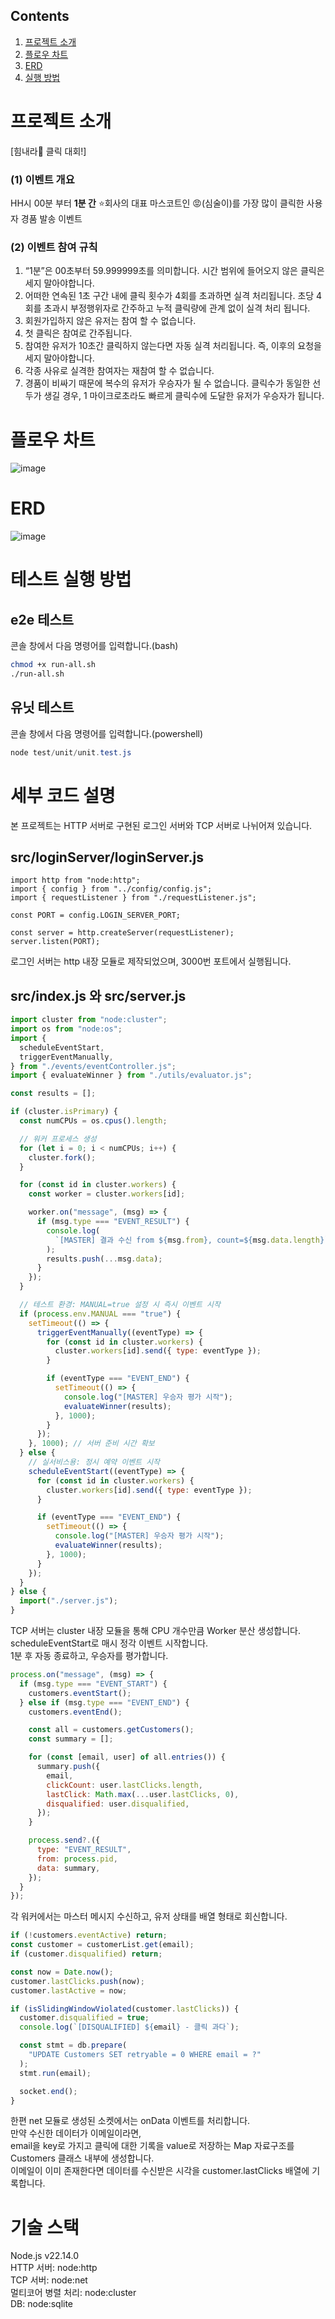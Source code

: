 ## Contents
1. [프로젝트 소개](#-프로젝트-소개)
2. [플로우 차트](#-플로우-차트)
3. [ERD](#-ERD)
4. [실행 방법](#-실행-방법)

# 프로젝트 소개
[힘내라💪 클릭 대회!]
### **(1) 이벤트 개요**

HH시 00분 부터 **1분 간** ⭐회사의 대표 마스코트인 😡(심술이)를 가장 많이 클릭한 사용자 경품 발송 이벤트

### **(2) 이벤트 참여 규칙**

1. “1분”은 00초부터 59.999999초를 의미합니다. 시간 범위에 들어오지 않은 클릭은 세지 말아야합니다.
2. 어떠한 연속된 1초 구간 내에 클릭 횟수가 4회를 초과하면 실격 처리됩니다. 초당 4회를 초과시 부정행위자로 간주하고 누적 클릭량에 관계 없이 실격 처리 됩니다.
3. 회원가입하지 않은 유저는 참여 할 수 없습니다.
4. 첫 클릭은 참여로 간주됩니다.
5. 참여한 유저가 10초간 클릭하지 않는다면 자동 실격 처리됩니다. 즉, 이후의 요청을 세지 말아야합니다.
6. 각종 사유로 실격한 참여자는 재참여 할 수 없습니다.
7. 경품이 비싸기 때문에 복수의 유저가 우승자가 될 수 없습니다. 클릭수가 동일한 선두가 생길 경우, 1 마이크로초라도 빠르게 클릭수에 도달한 유저가 우승자가 됩니다.

# 플로우 차트
![image](https://github.com/user-attachments/assets/040f146d-a280-4b7a-802b-b5204fa81ad2)

# ERD
![image](https://github.com/user-attachments/assets/e29a77fb-377f-4f68-845e-f976bd9e981b)

# 테스트 실행 방법
## e2e 테스트
콘솔 창에서 다음 명령어를 입력합니다.(bash)
```bash
chmod +x run-all.sh
./run-all.sh
```
## 유닛 테스트
콘솔 창에서 다음 명령어를 입력합니다.(powershell)
```powershell
node test/unit/unit.test.js
```

# 세부 코드 설명
본 프로젝트는 HTTP 서버로 구현된 로그인 서버와 TCP 서버로 나뉘어져 있습니다.

## src/loginServer/loginServer.js
```JS
import http from "node:http";
import { config } from "../config/config.js";
import { requestListener } from "./requestListener.js";

const PORT = config.LOGIN_SERVER_PORT;

const server = http.createServer(requestListener);
server.listen(PORT);
```
로그인 서버는 http 내장 모듈로 제작되었으며, 3000번 포트에서 실행됩니다.

## src/index.js 와 src/server.js
```js
import cluster from "node:cluster";
import os from "node:os";
import {
  scheduleEventStart,
  triggerEventManually,
} from "./events/eventController.js";
import { evaluateWinner } from "./utils/evaluator.js";

const results = [];

if (cluster.isPrimary) {
  const numCPUs = os.cpus().length;

  // 워커 프로세스 생성
  for (let i = 0; i < numCPUs; i++) {
    cluster.fork();
  }

  for (const id in cluster.workers) {
    const worker = cluster.workers[id];

    worker.on("message", (msg) => {
      if (msg.type === "EVENT_RESULT") {
        console.log(
          `[MASTER] 결과 수신 from ${msg.from}, count=${msg.data.length}`
        );
        results.push(...msg.data);
      }
    });
  }

  // 테스트 환경: MANUAL=true 설정 시 즉시 이벤트 시작
  if (process.env.MANUAL === "true") {
    setTimeout(() => {
      triggerEventManually((eventType) => {
        for (const id in cluster.workers) {
          cluster.workers[id].send({ type: eventType });
        }

        if (eventType === "EVENT_END") {
          setTimeout(() => {
            console.log("[MASTER] 우승자 평가 시작");
            evaluateWinner(results);
          }, 1000);
        }
      });
    }, 1000); // 서버 준비 시간 확보
  } else {
    // 실서비스용: 정시 예약 이벤트 시작
    scheduleEventStart((eventType) => {
      for (const id in cluster.workers) {
        cluster.workers[id].send({ type: eventType });
      }

      if (eventType === "EVENT_END") {
        setTimeout(() => {
          console.log("[MASTER] 우승자 평가 시작");
          evaluateWinner(results);
        }, 1000);
      }
    });
  }
} else {
  import("./server.js");
}
```
TCP 서버는 cluster 내장 모듈을 통해 CPU 개수만큼 Worker 분산 생성합니다.<br>
scheduleEventStart로 매시 정각 이벤트 시작합니다.<br>
1분 후 자동 종료하고, 우승자를 평가합니다.<br>

```js
process.on("message", (msg) => {
  if (msg.type === "EVENT_START") {
    customers.eventStart();
  } else if (msg.type === "EVENT_END") {
    customers.eventEnd();

    const all = customers.getCustomers();
    const summary = [];

    for (const [email, user] of all.entries()) {
      summary.push({
        email,
        clickCount: user.lastClicks.length,
        lastClick: Math.max(...user.lastClicks, 0),
        disqualified: user.disqualified,
      });
    }

    process.send?.({
      type: "EVENT_RESULT",
      from: process.pid,
      data: summary,
    });
  }
});
```
각 워커에서는 마스터 메시지 수신하고, 유저 상태를 배열 형태로 회신합니다.<br>

```js
if (!customers.eventActive) return;
const customer = customerList.get(email);
if (customer.disqualified) return;

const now = Date.now();
customer.lastClicks.push(now);
customer.lastActive = now;

if (isSlidingWindowViolated(customer.lastClicks)) {
  customer.disqualified = true;
  console.log(`[DISQUALIFIED] ${email} - 클릭 과다`);

  const stmt = db.prepare(
    "UPDATE Customers SET retryable = 0 WHERE email = ?"
  );
  stmt.run(email);

  socket.end();
}
```
한편 net 모듈로 생성된 소켓에서는 onData 이벤트를 처리합니다.<br>
만약 수신한 데이터가 이메일이라면,<br>
email을 key로 가지고 클릭에 대한 기록을 value로 저장하는 Map 자료구조를<br>
Customers 클래스 내부에 생성합니다.<br>
이메일이 이미 존재한다면 데이터를 수신받은 시각을 customer.lastClicks 배열에 기록합니다.<br>

# 기술 스택
Node.js v22.14.0<br>
HTTP 서버: node:http<br>
TCP 서버: node:net<br>
멀티코어 병렬 처리: node:cluster<br>
DB: node:sqlite<br>

